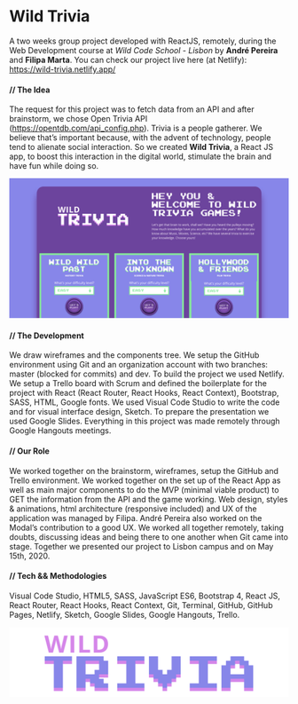 # Wild Trivia 
A two weeks group project developed with ReactJS, remotely, during the Web Development course at *Wild Code School - Lisbon* by **André Pereira** and **Filipa Marta**. You can check our project live here (at Netlify): https://wild-trivia.netlify.app/


#### // The Idea
The request for this project was to fetch data from an API and after brainstorm, we chose Open Trivia API (https://opentdb.com/api_config.php). Trivia is a people gatherer. We believe that’s important because, with the advent of technology, people tend to alienate social interaction. So we created **Wild Trivia**, a React JS app, to boost this interaction in the digital world, stimulate the brain and have fun while doing so.


![Image](https://github.com/Wild-Trivia-Quiz/wild-trivia/blob/master/src/img/wiltrivia-viw-github.png)


#### // The Development
We draw wireframes and the components tree. We setup the GitHub environment using Git and an organization account with two branches: master (blocked for commits) and dev. To build the project we used Netlify. We setup a Trello board with Scrum and defined the boilerplate for the project with React (React Router, React Hooks, React Context), Bootstrap, SASS, HTML, Google fonts. We used Visual Code Studio to write the code and for visual interface design, Sketch. To prepare the presentation we used Google Slides. Everything in this project was made remotely through Google Hangouts meetings.


#### // Our Role
We worked together on the brainstorm, wireframes, setup the GitHub and Trello environment. We worked together on the set up of the React App as well as main major components to do the MVP (minimal viable product) to GET the information from the API and the game working. Web design, styles & animations, html architecture (responsive included) and UX of the application was managed by Filipa. André Pereira also worked on the Modal’s contribution to a good UX. We worked all together remotely, taking doubts, discussing ideas and being there to one another when Git came into stage. Together we presented our project to Lisbon campus and on May 15th, 2020.


#### // Tech && Methodologies
Visual Code Studio, HTML5, SASS, JavaScript ES6, Bootstrap 4, React JS, React Router, React Hooks, React Context, Git, Terminal, GitHub, GitHub Pages, Netlify, Sketch, Google Slides, Google Hangouts, Trello.


![Image logo](https://github.com/Wild-Trivia-Quiz/wild-trivia/blob/master/src/img/logo4.png)